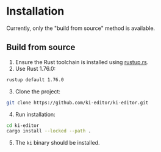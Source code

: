 # Installation

Currently, only the "build from source" method is available.

## Build from source

1. Ensure the Rust toolchain is installed using [rustup.rs](https://rustup.rs/).
2. Use Rust 1.76.0:

```sh
rustup default 1.76.0
```

3. Clone the project:

```sh
git clone https://github.com/ki-editor/ki-editor.git
```

4. Run installation:

```sh
cd ki-editor
cargo install --locked --path .
```

5. The `ki` binary should be installed.
